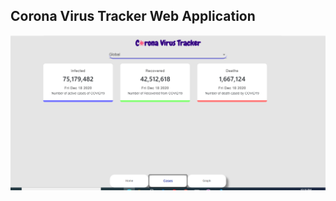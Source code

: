 ## Corona Virus Tracker Web Application
<p align="center">

  <img src='./src/images/image.png' width="650" alt="accessibility text">
</p>
